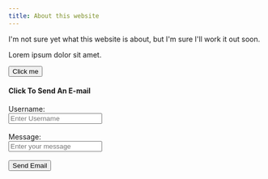 ```yaml
---
title: About this website
---
```


I'm not sure yet what this website is about, but I'm sure I'll work it out soon.

Lorem ipsum dolor sit amet.

<button name="button" onclick="mailto:nq6626@gmail.com">Click me</button>

<h4>Click To Send An E-mail</h4>
    <form action="mailto: nq6626@gmail.com">
        Username:<br>
        <input type="text" name="username" 
               placeholder="Enter Username"><br><br>
        Message:<br>
        <input type="textarea" name="message" 
            rows="10" cols="30" 
            placeholder="Enter your message">
    <br><br>
    <input type="submit" value="Send Email">
    </form>
